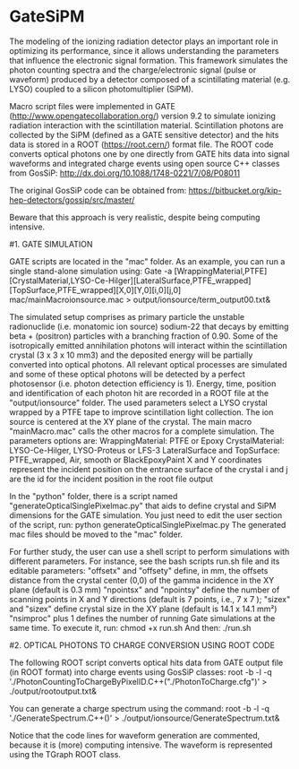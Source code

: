 # GateSiPM

The modeling of the ionizing radiation detector plays an important role in optimizing its performance, since it allows understanding the parameters that influence the electronic signal formation. This framework simulates the photon counting spectra and the charge/electronic signal (pulse or waveform) produced by a detector composed of a scintillating material (e.g. LYSO) coupled to a silicon photomultiplier (SiPM).

Macro script files were implemented in GATE (http://www.opengatecollaboration.org/) version 9.2 to simulate ionizing radiation interaction with the scintillation material. Scintillation photons are collected by the SiPM (defined as a GATE sensitive detector) and the hits data is stored in a ROOT (https://root.cern/) format file. The ROOT code converts optical photons one by one directly from GATE hits data into signal waveforms and integrated charge events using open source C++ classes from GosSiP:
http://dx.doi.org/10.1088/1748-0221/7/08/P08011

The original GosSiP code can be obtained from:
https://bitbucket.org/kip-hep-detectors/gossip/src/master/

Beware that this approach is very realistic, despite being computing intensive.

#1. GATE SIMULATION

GATE scripts are located in the "mac" folder. As an example, you can run a single stand-alone simulation using:
Gate -a [WrappingMaterial,PTFE][CrystalMaterial,LYSO-Ce-Hilger][LateralSurface,PTFE_wrapped][TopSurface,PTFE_wrapped][X,0][Y,0][i,0][j,0] mac/mainMacroionsource.mac > output/ionsource/term_output00.txt&

The simulated setup comprises as primary particle the unstable radionuclide (i.e. monatomic ion source) sodium-22 that decays by emitting beta + (positron) particles with a branching fraction of 0.90. Some of the isotropically emitted annihilation photons will interact within the scintillation crystal (3 x 3 x 10 mm3) and the deposited energy will be partially converted into optical photons. All relevant optical processes are simulated and some of these optical photons will be detected by a perfect photosensor (i.e. photon detection efficiency is 1). Energy, time, position and identification of each photon hit are recorded in a ROOT file at the "output/ionsource" folder. The used parameters select a LYSO crystal wrapped by a PTFE tape to improve scintillation light collection. The ion source is centered at the XY plane of the crystal. The main macro "mainMacro.mac" calls the other macros for a complete simulation. The parameters options are:
WrappingMaterial: PTFE or Epoxy
CrystalMaterial: LYSO-Ce-Hilger, LYSO-Proteus or LFS-3
LateralSurface and TopSurface: PTFE_wrapped, Air, smooth or BlackEpoxyPaint
X and Y coordinates represent the incident position on the entrance surface of the crystal
i and j are the id for the incident position in the root file output

In the "python" folder, there is a script named "generateOpticalSinglePixelmac.py" that aids to define crystal and SiPM dimensions for the GATE simulation. You just need to edit the user section of the script, run:
python generateOpticalSinglePixelmac.py
The generated mac files should be moved to the "mac" folder.

For further study, the user can use a shell script to perform simulations with different parameters. For instance, see the bash scripts run.sh file and its editable parameters:
"offsetx" and "offsety" define, in mm, the offsets distance from the crystal center (0,0) of the gamma incidence in the XY plane (default is 0.3 mm)
"npointsx" and "npointsy" define the number of scanning points in X and Y directions (default is 7 points, i.e., 7 x 7 );
"sizex" and "sizex" define crystal size in the XY plane (default is 14.1 x 14.1 mm²)
"nsimproc" plus 1 defines the number of running Gate simulations at the same time.
To execute it, run:
chmod +x run.sh
And then:
 ./run.sh

#2. OPTICAL PHOTONS TO CHARGE CONVERSION USING ROOT CODE

The following ROOT script converts optical hits data from GATE output file (in ROOT format) into charge events using GosSiP classes:
root -b -l -q './PhotonCountingToChargeByPixelID.C++("./PhotonToCharge.cfg")' > ./output/rootoutput.txt&

You can generate a charge spectrum using the command:
root -b -l -q './GenerateSpectrum.C++()' > ./output/ionsource/GenerateSpectrum.txt&

Notice that the code lines for waveform generation are commented, because it is (more) computing intensive. The waveform is represented using the TGraph ROOT class.

